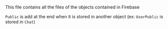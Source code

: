 This file contains all the files of the objects contained in Firebase

`Public` is add at the end when it is stored in another object (ex: `UserPublic` is stored in `Chat`)